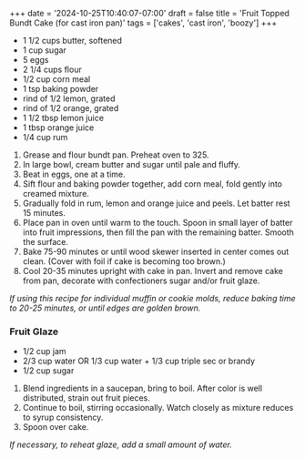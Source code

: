 +++
date = '2024-10-25T10:40:07-07:00'
draft = false
title = 'Fruit Topped Bundt Cake (for cast iron pan)'
tags = ['cakes', 'cast iron', 'boozy']
+++

* 1 1/2 cups butter, softened
* 1 cup sugar
* 5 eggs
* 2 1/4 cups flour
* 1/2 cup corn meal
* 1 tsp baking powder
* rind of 1/2 lemon, grated
* rind of 1/2 orange, grated
* 1 1/2 tbsp lemon juice
* 1 tbsp orange juice
* 1/4 cup rum

1. Grease and flour bundt pan. Preheat oven to 325.
2. In large bowl, cream butter and sugar until pale and fluffy.
3. Beat in eggs, one at a time.
4. Sift flour and baking powder together, add corn meal, fold gently into creamed mixture. 
5. Gradually fold in rum, lemon and orange juice and peels. Let batter rest 15 minutes.
6. Place pan in oven until warm to the touch. Spoon in small layer of batter into fruit impressions, then fill the pan with the remaining batter. Smooth the surface.
7. Bake 75-90 minutes or until wood skewer inserted in center comes out clean. (Cover with foil if cake is becoming too brown.)
8. Cool 20-35 minutes upright with cake in pan. Invert and remove cake from pan, decorate with confectioners sugar and/or fruit glaze. 

_If using this recipe for individual muffin or cookie molds, reduce baking time to 20-25 minutes, or until edges are golden brown._

### Fruit Glaze
* 1/2 cup jam
* 2/3 cup water OR 1/3 cup water + 1/3 cup triple sec or brandy
* 1/2 cup sugar

1. Blend ingredients in a saucepan, bring to boil. After color is well distributed, strain out fruit pieces.
2. Continue to boil, stirring occasionally. Watch closely as mixture reduces to syrup consistency.
3. Spoon over cake. 

_If necessary, to reheat glaze, add a small amount of water._